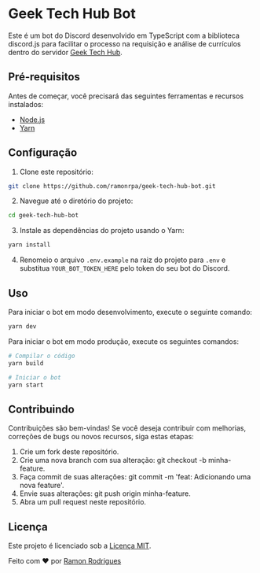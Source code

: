 # Geek Tech Hub Bot

Este é um bot do Discord desenvolvido em TypeScript com a biblioteca discord.js para facilitar o processo na requisição e análise de currículos dentro do servidor [Geek Tech Hub](https://discord.gg/8CEjbZVxR8).

## Pré-requisitos

Antes de começar, você precisará das seguintes ferramentas e recursos instalados:

- [Node.js](https://nodejs.org/)
- [Yarn](https://yarnpkg.com/)

## Configuração

1. Clone este repositório:

```bash
git clone https://github.com/ramonrpa/geek-tech-hub-bot.git
```

2. Navegue até o diretório do projeto:

```bash
cd geek-tech-hub-bot
```

3. Instale as dependências do projeto usando o Yarn:

```bash
yarn install
```

4. Renomeio o arquivo `.env.example` na raiz do projeto para `.env` e substitua `YOUR_BOT_TOKEN_HERE` pelo token do seu bot do Discord.

## Uso

Para iniciar o bot em modo desenvolvimento, execute o seguinte comando:

```bash
yarn dev
```

Para iniciar o bot em modo produção, execute os seguintes comandos:

```bash
# Compilar o código
yarn build

# Iniciar o bot
yarn start
```

## Contribuindo

Contribuições são bem-vindas! Se você deseja contribuir com melhorias, correções de bugs ou novos recursos, siga estas etapas:

1. Crie um fork deste repositório.
2. Crie uma nova branch com sua alteração: git checkout -b minha-feature.
3. Faça commit de suas alterações: git commit -m 'feat: Adicionando uma nova feature'.
4. Envie suas alterações: git push origin minha-feature.
5. Abra um pull request neste repositório.

## Licença

Este projeto é licenciado sob a [Licença MIT](https://github.com/ramonrpa/geek-tech-hub-bot/blob/main/LICENSE).

Feito com ♥ por [Ramon Rodrigues](https://www.linkedin.com/in/ramon-rodrigues-pa/)
